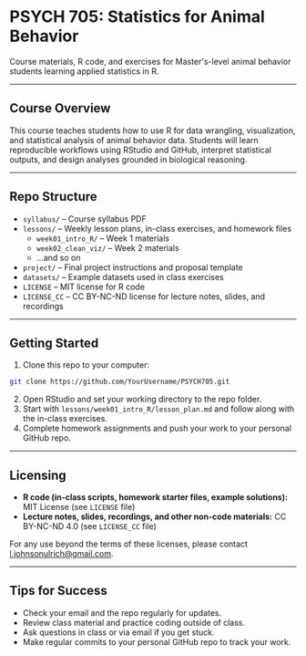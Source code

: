 # PSYCH 705: Statistics for Animal Behavior

Course materials, R code, and exercises for Master's-level animal behavior 
students learning applied statistics in R.

---

## Course Overview

This course teaches students how to use R for data wrangling, 
visualization, and statistical analysis of animal behavior data. Students 
will learn reproducible workflows using RStudio and GitHub, interpret 
statistical outputs, and design analyses grounded in biological reasoning.

---

## Repo Structure

- `syllabus/` – Course syllabus PDF
- `lessons/` – Weekly lesson plans, in-class exercises, and homework files
    - `week01_intro_R/` – Week 1 materials
    - `week02_clean_viz/` – Week 2 materials
    - …and so on
- `project/` – Final project instructions and proposal template
- `datasets/` – Example datasets used in class exercises
- `LICENSE` – MIT license for R code
- `LICENSE_CC` – CC BY-NC-ND license for lecture notes, slides, and 
recordings

---

## Getting Started

1. Clone this repo to your computer:
```bash
git clone https://github.com/YourUsername/PSYCH705.git
```
2. Open RStudio and set your working directory to the repo folder.
3. Start with `lessons/week01_intro_R/lesson_plan.md` and follow along 
with the in-class exercises.
4. Complete homework assignments and push your work to your personal 
GitHub repo.

---

## Licensing

* **R code (in-class scripts, homework starter files, example 
solutions):** MIT License (see `LICENSE` file)
* **Lecture notes, slides, recordings, and other non-code materials:** CC 
BY-NC-ND 4.0 (see `LICENSE_CC` file)

For any use beyond the terms of these licenses, please contact 
l.johnsonulrich@gmail.com.

---

## Tips for Success

* Check your email and the repo regularly for updates.
* Review class material and practice coding outside of class.
* Ask questions in class or via email if you get stuck.
* Make regular commits to your personal GitHub repo to track your work.

